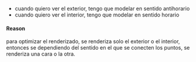 - cuando quiero ver el exterior, tengo que modelar en sentido antihorario
- cuando quiero ver el interior, tengo que modelar en sentido horario
#### Reason
para optimizar el renderizado, se renderiza solo el exterior o el interior, entonces se dependiendo del sentido en el que se conecten los puntos, se renderiza una cara o la otra.